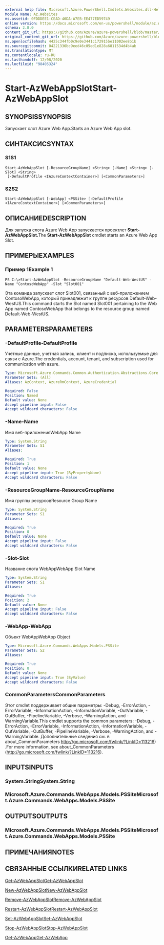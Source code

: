 ```yaml
---
external help file: Microsoft.Azure.PowerShell.Cmdlets.Websites.dll-Help.xml
Module Name: Az.Websites
ms.assetid: 0FDDDEE1-CEAD-46DA-A7EB-EE477ED59749
online version: https://docs.microsoft.com/en-us/powershell/module/az.websites/start-azwebappslot
schema: 2.0.0
content_git_url: https://github.com/Azure/azure-powershell/blob/master/src/Websites/Websites/help/Start-AzWebAppSlot.md
original_content_git_url: https://github.com/Azure/azure-powershell/blob/master/src/Websites/Websites/help/Start-AzWebAppSlot.md
ms.openlocfilehash: 4425c344fb0c9e0e3441c172915be11002ee8b1b
ms.sourcegitcommit: 04221336bc9eed46c05ed1e828a6811534d4b4ab
ms.translationtype: MT
ms.contentlocale: ru-RU
ms.lasthandoff: 12/08/2020
ms.locfileid: "98405324"
---
```

# <span data-ttu-id="90ef6-101">Start-AzWebAppSlot</span><span class="sxs-lookup"><span data-stu-id="90ef6-101">Start-AzWebAppSlot</span></span>

## <span data-ttu-id="90ef6-102">SYNOPSIS</span><span class="sxs-lookup"><span data-stu-id="90ef6-102">SYNOPSIS</span></span>
<span data-ttu-id="90ef6-103">Запускает слот Azure Web App.</span><span class="sxs-lookup"><span data-stu-id="90ef6-103">Starts an Azure Web App slot.</span></span>

## <span data-ttu-id="90ef6-104">СИНТАКСИС</span><span class="sxs-lookup"><span data-stu-id="90ef6-104">SYNTAX</span></span>

### <span data-ttu-id="90ef6-105">S1</span><span class="sxs-lookup"><span data-stu-id="90ef6-105">S1</span></span>
```
Start-AzWebAppSlot [-ResourceGroupName] <String> [-Name] <String> [-Slot] <String>
 [-DefaultProfile <IAzureContextContainer>] [<CommonParameters>]
```

### <span data-ttu-id="90ef6-106">S2</span><span class="sxs-lookup"><span data-stu-id="90ef6-106">S2</span></span>
```
Start-AzWebAppSlot [-WebApp] <PSSite> [-DefaultProfile <IAzureContextContainer>] [<CommonParameters>]
```

## <span data-ttu-id="90ef6-107">ОПИСАНИЕ</span><span class="sxs-lookup"><span data-stu-id="90ef6-107">DESCRIPTION</span></span>
<span data-ttu-id="90ef6-108">Для запуска слота Azure Web App запускается проектлет **Start-AzWebAppSlot.**</span><span class="sxs-lookup"><span data-stu-id="90ef6-108">The **Start-AzWebAppSlot** cmdlet starts an Azure Web App Slot.</span></span>

## <span data-ttu-id="90ef6-109">ПРИМЕРЫ</span><span class="sxs-lookup"><span data-stu-id="90ef6-109">EXAMPLES</span></span>

### <span data-ttu-id="90ef6-110">Пример 1</span><span class="sxs-lookup"><span data-stu-id="90ef6-110">Example 1</span></span>
```
PS C:\>Start-AzWebAppSlot -ResourceGroupName "Default-Web-WestUS" -Name "ContosoWebApp" -Slot "Slot001"
```

<span data-ttu-id="90ef6-111">Эта команда запускает слот Slot001, связанный с веб-приложением ContosoWebApp, который принадлежит к группе ресурсов Default-Web-WestUS.</span><span class="sxs-lookup"><span data-stu-id="90ef6-111">This command starts the Slot named Slot001 pertaining to the Web App named ContosoWebApp that belongs to the resource group named Default-Web-WestUS.</span></span>

## <span data-ttu-id="90ef6-112">PARAMETERS</span><span class="sxs-lookup"><span data-stu-id="90ef6-112">PARAMETERS</span></span>

### <span data-ttu-id="90ef6-113">-DefaultProfile</span><span class="sxs-lookup"><span data-stu-id="90ef6-113">-DefaultProfile</span></span>
<span data-ttu-id="90ef6-114">Учетные данные, учетная запись, клиент и подписка, используемые для связи с Azure.</span><span class="sxs-lookup"><span data-stu-id="90ef6-114">The credentials, account, tenant, and subscription used for communication with azure.</span></span>

```yaml
Type: Microsoft.Azure.Commands.Common.Authentication.Abstractions.Core.IAzureContextContainer
Parameter Sets: (All)
Aliases: AzContext, AzureRmContext, AzureCredential

Required: False
Position: Named
Default value: None
Accept pipeline input: False
Accept wildcard characters: False
```

### <span data-ttu-id="90ef6-115">-Name</span><span class="sxs-lookup"><span data-stu-id="90ef6-115">-Name</span></span>
<span data-ttu-id="90ef6-116">Имя веб-приложения</span><span class="sxs-lookup"><span data-stu-id="90ef6-116">WebApp Name</span></span>

```yaml
Type: System.String
Parameter Sets: S1
Aliases:

Required: True
Position: 1
Default value: None
Accept pipeline input: True (ByPropertyName)
Accept wildcard characters: False
```

### <span data-ttu-id="90ef6-117">-ResourceGroupName</span><span class="sxs-lookup"><span data-stu-id="90ef6-117">-ResourceGroupName</span></span>
<span data-ttu-id="90ef6-118">Имя группы ресурсов</span><span class="sxs-lookup"><span data-stu-id="90ef6-118">Resource Group Name</span></span>

```yaml
Type: System.String
Parameter Sets: S1
Aliases:

Required: True
Position: 0
Default value: None
Accept pipeline input: False
Accept wildcard characters: False
```

### <span data-ttu-id="90ef6-119">-Slot</span><span class="sxs-lookup"><span data-stu-id="90ef6-119">-Slot</span></span>
<span data-ttu-id="90ef6-120">Название слота WebApp</span><span class="sxs-lookup"><span data-stu-id="90ef6-120">WebApp Slot Name</span></span>

```yaml
Type: System.String
Parameter Sets: S1
Aliases:

Required: True
Position: 2
Default value: None
Accept pipeline input: False
Accept wildcard characters: False
```

### <span data-ttu-id="90ef6-121">-WebApp</span><span class="sxs-lookup"><span data-stu-id="90ef6-121">-WebApp</span></span>
<span data-ttu-id="90ef6-122">Объект WebApp</span><span class="sxs-lookup"><span data-stu-id="90ef6-122">WebApp Object</span></span>

```yaml
Type: Microsoft.Azure.Commands.WebApps.Models.PSSite
Parameter Sets: S2
Aliases:

Required: True
Position: 0
Default value: None
Accept pipeline input: True (ByValue)
Accept wildcard characters: False
```

### <span data-ttu-id="90ef6-123">CommonParameters</span><span class="sxs-lookup"><span data-stu-id="90ef6-123">CommonParameters</span></span>
<span data-ttu-id="90ef6-124">Этот cmdlet поддерживает общие параметры: -Debug, -ErrorAction, -ErrorVariable, -InformationAction, -InformationVariable, -OutVariable, -OutBuffer, -PipelineVariable, -Verbose, -WarningAction, and -WarningVariable.</span><span class="sxs-lookup"><span data-stu-id="90ef6-124">This cmdlet supports the common parameters: -Debug, -ErrorAction, -ErrorVariable, -InformationAction, -InformationVariable, -OutVariable, -OutBuffer, -PipelineVariable, -Verbose, -WarningAction, and -WarningVariable.</span></span> <span data-ttu-id="90ef6-125">Дополнительные сведения см. в about_CommonParameters http://go.microsoft.com/fwlink/?LinkID=113216) .</span><span class="sxs-lookup"><span data-stu-id="90ef6-125">For more information, see about_CommonParameters (http://go.microsoft.com/fwlink/?LinkID=113216).</span></span>

## <span data-ttu-id="90ef6-126">INPUTS</span><span class="sxs-lookup"><span data-stu-id="90ef6-126">INPUTS</span></span>

### <span data-ttu-id="90ef6-127">System.String</span><span class="sxs-lookup"><span data-stu-id="90ef6-127">System.String</span></span>

### <span data-ttu-id="90ef6-128">Microsoft.Azure.Commands.WebApps.Models.PSSite</span><span class="sxs-lookup"><span data-stu-id="90ef6-128">Microsoft.Azure.Commands.WebApps.Models.PSSite</span></span>

## <span data-ttu-id="90ef6-129">OUTPUTS</span><span class="sxs-lookup"><span data-stu-id="90ef6-129">OUTPUTS</span></span>

### <span data-ttu-id="90ef6-130">Microsoft.Azure.Commands.WebApps.Models.PSSite</span><span class="sxs-lookup"><span data-stu-id="90ef6-130">Microsoft.Azure.Commands.WebApps.Models.PSSite</span></span>

## <span data-ttu-id="90ef6-131">ПРИМЕЧАНИЯ</span><span class="sxs-lookup"><span data-stu-id="90ef6-131">NOTES</span></span>

## <span data-ttu-id="90ef6-132">СВЯЗАННЫЕ ССЫЛКИ</span><span class="sxs-lookup"><span data-stu-id="90ef6-132">RELATED LINKS</span></span>

[<span data-ttu-id="90ef6-133">Get-AzWebAppSlot</span><span class="sxs-lookup"><span data-stu-id="90ef6-133">Get-AzWebAppSlot</span></span>](./Get-AzWebAppSlot.md)

[<span data-ttu-id="90ef6-134">New-AzWebAppSlot</span><span class="sxs-lookup"><span data-stu-id="90ef6-134">New-AzWebAppSlot</span></span>](./New-AzWebAppSlot.md)

[<span data-ttu-id="90ef6-135">Remove-AzWebAppSlot</span><span class="sxs-lookup"><span data-stu-id="90ef6-135">Remove-AzWebAppSlot</span></span>](./Remove-AzWebAppSlot.md)

[<span data-ttu-id="90ef6-136">Restart-AzWebAppSlot</span><span class="sxs-lookup"><span data-stu-id="90ef6-136">Restart-AzWebAppSlot</span></span>](./Restart-AzWebAppSlot.md)

[<span data-ttu-id="90ef6-137">Set-AzWebAppSlot</span><span class="sxs-lookup"><span data-stu-id="90ef6-137">Set-AzWebAppSlot</span></span>](./Set-AzWebAppSlot.md)

[<span data-ttu-id="90ef6-138">Stop-AzWebAppSlot</span><span class="sxs-lookup"><span data-stu-id="90ef6-138">Stop-AzWebAppSlot</span></span>](./Stop-AzWebAppSlot.md)

[<span data-ttu-id="90ef6-139">Get-AzWebApp</span><span class="sxs-lookup"><span data-stu-id="90ef6-139">Get-AzWebApp</span></span>](./Get-AzWebApp.md)
